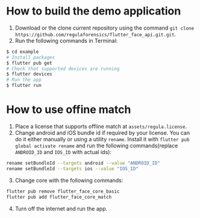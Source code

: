 # How to build the demo application

1. Download or the clone current repository using the command `git clone https://github.com/regulaforensics/flutter_face_api.git.git`.
2. Run the following commands in Terminal:
```bash
$ cd example
# Install packages
$ flutter pub get
# Check that supported devices are running
$ flutter devices
# Run the app
$ flutter run
```

# How to use offine match
1. Place a license that supports offline match at `assets/regula.license`.
2. Change android and iOS bundle id if required by your license. You can do it either manually or using a utility `rename`. Install it with `flutter pub global activate rename` and run the following commands(replace `ANDROID_ID` and `IOS_ID` with actual ids):
```bash
rename setBundleId --targets android --value "ANDROID_ID"
rename setBundleId --targets ios --value "IOS_ID"
```
3. Change core with the following commands:
```bash
flutter pub remove flutter_face_core_basic
flutter pub add flutter_face_core_match
```
4. Turn off the internet and run the app.
